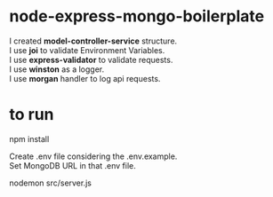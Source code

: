 # node-express-mongo-boilerplate

I created **model-controller-service** structure.  
I use **joi** to validate Environment Variables.  
I use **express-validator** to validate requests.  
I use **winston** as a logger.  
I use **morgan** handler to log api requests.  

# to run

npm install

Create .env file considering the .env.example.  
Set MongoDB URL in that .env file.  

nodemon src/server.js